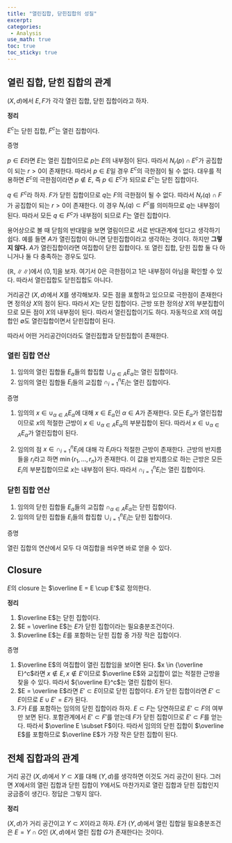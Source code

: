 ```yaml
---
title: "열린집합, 닫힌집합의 성질"
excerpt: 
categories:
 - Analysis
use_math: true
toc: true
toc_sticky: true
---
```


## 열린 집합, 닫힌 집합의 관계

$(X,d)$에서 $E,F$가 각각 열린 집합, 닫힌 집합이라고 하자.

**정리**

$E^c$는 닫힌 집합, $F^c$는 열린 집합이다.

증명

$p \in E$라면 $E$는 열린 집합이므로 $p$는 $E$의 내부점이 된다. 따라서 $N_r(p) \cap E^c$가 공집합이 되는 $r > 0$이 존재한다. 따라서 $p \in E$일 경우 $E^c$의 극한점이 될 수 없다. 대우를 적용하면 $E^c$의 극한점이라면 $p \not\in E$, 즉 $p \in E^c$가 되므로 $E^c$는 닫힌 집합이다.

$q \in F^c$라 하자. $F$가 닫힌 집합이므로 $q$는 $F$의 극한점이 될 수 없다. 따라서 $N_r(q) \cap F$가 공집합이 되는 $r > 0$이 존재한다. 이 경우 $N_r(q) \subset F^c$를 의미하므로 $q$는 내부점이 된다. 따라서 모든 $q \in F^c$가 내부점이 되므로 $F$는 열린 집합이다.

용어상으로 볼 때 닫힘의 반대말을 보면 열림이므로 서로 반대관계에 있다고 생각하기 쉽다. 예를 들면 $A$가 열린집합이 아니면 닫힌집합이라고 생각하는 것이다. 하지만 **그렇지 않다.** $A$가 열린집합이라면 여집합이 닫힌 집합이다. 또 열린 집합, 닫힌 집합 둘 다 아니거나 둘 다 충족하는 경우도 있다.

$(\mathbb R, \|\|)$에서 $(0,1]$을 보자. 여기서 0은 극한점이고 1은 내부점이 아님을 확인할 수 있다. 따라서 열린집합도 닫힌집합도 아니다.

거리공간 $(X, d)$에서 $X$를 생각해보자. 모든 점을 포함하고 있으므로 극한점이 존재한다면 정의상 $X$의 점이 된다. 따라서 $X$는 닫힌 집합이다. 근방 또한 정의상 $X$의 부분집합이므로 모든 점이 $X$의 내부점이 된다. 따라서 열린집합이기도 하다. 
자동적으로 $X$의 여집합인 $\emptyset$도 열린집합이면서 닫힌집합이 된다.

따라서 어떤 거리공간이더라도 열린집합과 닫힌집합이 존재한다.

### 열린 집합 연산

1. 임의의 열린 집합들 $E_\alpha$들의 합집합 $\cup_{\alpha \in A}E_\alpha$는 열린 집합이다.
2. 임의의 열린 집합들 $E_i$들의 교집합 $\cap_{i=1}^n E_i$는 열린 집합이다.

증명

1. 임의의 $x \in \cup_{\alpha \in A}E_\alpha$에 대해 $x \in E_\alpha$인 $\alpha \in A$가 존재한다. 모든 $E_\alpha$가 열린집합이므로 $x$의 적절한 근방이 $x \in \cup_{\alpha \in A}E_\alpha$의 부분집합이 된다. 따라서 $x \in \cup_{\alpha \in A}E_\alpha$가 열린집합이 된다.

2. 임의의 점 $x \in \cap_{i=1}^n E_i$에 대해 각 $E_i$마다 적절한 근방이 존재한다. 근방의 반지름들을 $r_i$라고 하면 $\min \{r_1,...,r_n\}$가 존재한다. 이 값을 반지름으로 하는 근방은 모든 $E_i$의 부분집합이므로 $x$는 내부점이 된다. 따라서 $\cap_{i=1}^n E_i$는 열린 집합이다.

### 닫힌 집합 연산

1. 임의의 닫힌 집합들 $E_\alpha$들의 교집합 $\cap_{\alpha \in A}E_\alpha$는 닫힌 집합이다.
2. 임의의 닫힌 집합들 $E_i$들의 합집합 $\cup_{i=1}^n E_i$는 닫힌 집합이다.

증명

열린 집합의 연산에서 모두 다 여집합을 씌우면 바로 얻을 수 있다.

## Closure

$E$의 closure 는 $\overline E = E \cup E'$로 정의한다.

**정리**

1. $\overline E$는 닫힌 집합이다.
2. $E = \overline E$는 $E$가 닫힌 집합이라는 필요충분조건이다.
3. $\overline E$는 $E$를 포함하는 닫힌 집합 중 가장 작은 집합이다.

증명

1. $\overline E$의 여집합이 열린 집합임을 보이면 된다. $x \in {\overline E}^c$라면 $x\not\in E, x\not\in E'$이므로 $\overline E$와 교집합이 없는 적절한 근방을 찾을 수 있다. 따라서 ${\overline E}^c$는 열린 집합이 된다.
2. $E = \overline E$라면 $E' \subset E$이므로 닫힌 집합이다. $E$가 닫힌 집합이라면 $E' \subset E$이므로 $E \cup E' = E$가 된다.
3. $F$가 $E$를 포함하는 임의의 닫힌 집합이라 하자. $E \subset F$는 당연하므로 $E' \subset F$의 여부만 보면 된다. 포함관계에서 $E' \subset F'$를 얻는데 $F$가 닫힌 집합이므로 $E' \subset F$를 얻는다. 따라서 $\overline E \subset F$이다. 따라서 임의의 닫힌 집합이 $\overline E$를 포함하므로 $\overline E$가 가장 작은 닫힌 집합이 된다.

## 전체 집합과의 관계

거리 공간 $(X,d)$에서 $Y \subset X$를 대해 $(Y, d)$를 생각하면 이것도 거리 공간이 된다. 그러면 $X$에서의 열린 집합과 닫힌 집합이 $Y$에서도 마찬가지로 열린 집합과 닫힌 집합인지 궁금증이 생긴다. 정답은 그렇지 않다.

**정리**

$(X, d)$가 거리 공간이고 $Y \subset X$이라고 하자. $E$가 $(Y,d)$에서 열린 집합일 필요충분조건은 $E = Y \cap G$인  $(X, d)$에서 열린 집합 $G$가 존재한다는 것이다.
